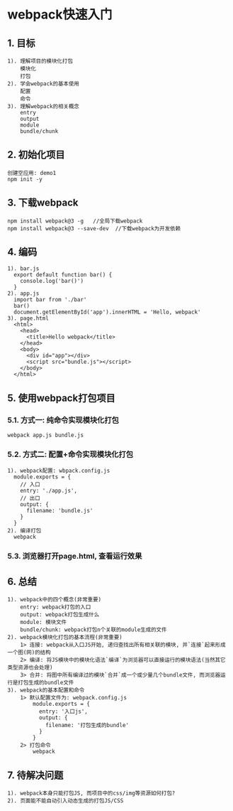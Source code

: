 # webpack快速入门
## 1. 目标
    1). 理解项目的模块化打包
        模块化
        打包
    2). 学会webpack的基本使用
        配置
        命令
    3). 理解webpack的相关概念
        entry
        output
        module
        bundle/chunk
           
## 2. 初始化项目
    创建空应用: demo1
    npm init -y
    
## 3. 下载webpack
    npm install webpack@3 -g   //全局下载webpack
    npm install webpack@3 --save-dev  //下载webpack为开发依赖
    
## 4. 编码
    1). bar.js
      export default function bar() {
        console.log('bar()')
      }
    2). app.js
      import bar from './bar'
      bar()
      document.getElementById('app').innerHTML = 'Hello, webpack'
    3). page.html
      <html>
        <head>
          <title>Hello webpack</title>
        </head>
        <body>
          <div id="app"></div>
          <script src="bundle.js"></script>
        </body>
      </html>
      
## 5. 使用webpack打包项目
### 5.1. 方式一: 纯命令实现模块化打包
	webpack app.js bundle.js
### 5.2. 方式二: 配置+命令实现模块化打包
    1). webpack配置: wbpack.config.js
      module.exports = {
        // 入口
        entry: './app.js',
        // 出口
        output: {
          filename: 'bundle.js'
        }
      }
    2). 编译打包
      webpack
### 5.3. 浏览器打开page.html, 查看运行效果

## 6. 总结
    1). webpack中的四个概念(非常重要)
        entry: webpack打包的入口
        output: webpack打包生成什么
        module: 模块文件
        bundle/chunk: webpack打包n个关联的module生成的文件
    2). webpack模块化打包的基本流程(非常重要)
		1> 连接: webpack从入口JS开始, 递归查找出所有相关联的模块, 并`连接`起来形成一个图(网)的结构
        2> 编译: 将JS模块中的模块化语法`编译`为浏览器可以直接运行的模块语法(当然其它类型资源也会处理)
		3> 合并: 将图中所有编译过的模块`合并`成一个或少量几个bundle文件, 而浏览器运行是打包生成的bundle文件
    3). webpack的基本配置和命令
        1> 默认配置文件为: webpack.config.js
            module.exports = {
              entry: '入口js',
              output: {
                filename: '打包生成的bundle'
              }
            }
        2> 打包命令
            webpack

## 7. 待解决问题
    1). webpack本身只能打包JS, 而项目中的css/img等资源如何打包?
    2). 页面能不能自动引入动态生成的打包JS/CSS
